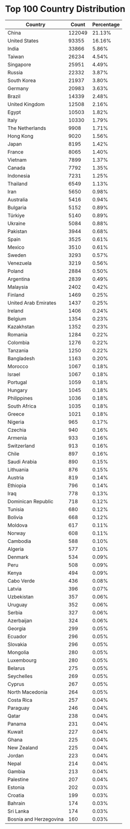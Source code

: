 # Top 100 Country Distribution
| Country | Count | Percentage |
|----|----|----|
| China | 122049 | 21.13% |
| United States | 93355 | 16.16% |
| India | 33866 | 5.86% |
| Taiwan | 26234 | 4.54% |
| Singapore | 25951 | 4.49% |
| Russia | 22332 | 3.87% |
| South Korea | 21937 | 3.80% |
| Germany | 20983 | 3.63% |
| Brazil | 14339 | 2.48% |
| United Kingdom | 12508 | 2.16% |
| Egypt | 10503 | 1.82% |
| Italy | 10330 | 1.79% |
| The Netherlands | 9908 | 1.71% |
| Hong Kong | 9020 | 1.56% |
| Japan | 8195 | 1.42% |
| France | 8065 | 1.40% |
| Vietnam | 7899 | 1.37% |
| Canada | 7792 | 1.35% |
| Indonesia | 7231 | 1.25% |
| Thailand | 6549 | 1.13% |
| Iran | 5650 | 0.98% |
| Australia | 5416 | 0.94% |
| Bulgaria | 5152 | 0.89% |
| Türkiye | 5140 | 0.89% |
| Ukraine | 5084 | 0.88% |
| Pakistan | 3944 | 0.68% |
| Spain | 3525 | 0.61% |
| Mexico | 3510 | 0.61% |
| Sweden | 3293 | 0.57% |
| Venezuela | 3219 | 0.56% |
| Poland | 2884 | 0.50% |
| Argentina | 2839 | 0.49% |
| Malaysia | 2402 | 0.42% |
| Finland | 1469 | 0.25% |
| United Arab Emirates | 1437 | 0.25% |
| Ireland | 1406 | 0.24% |
| Belgium | 1354 | 0.23% |
| Kazakhstan | 1352 | 0.23% |
| Romania | 1284 | 0.22% |
| Colombia | 1276 | 0.22% |
| Tanzania | 1250 | 0.22% |
| Bangladesh | 1163 | 0.20% |
| Morocco | 1067 | 0.18% |
| Israel | 1067 | 0.18% |
| Portugal | 1059 | 0.18% |
| Hungary | 1045 | 0.18% |
| Philippines | 1036 | 0.18% |
| South Africa | 1035 | 0.18% |
| Greece | 1021 | 0.18% |
| Nigeria | 965 | 0.17% |
| Czechia | 940 | 0.16% |
| Armenia | 933 | 0.16% |
| Switzerland | 913 | 0.16% |
| Chile | 897 | 0.16% |
| Saudi Arabia | 890 | 0.15% |
| Lithuania | 876 | 0.15% |
| Austria | 819 | 0.14% |
| Ethiopia | 796 | 0.14% |
| Iraq | 778 | 0.13% |
| Dominican Republic | 718 | 0.12% |
| Tunisia | 680 | 0.12% |
| Bolivia | 668 | 0.12% |
| Moldova | 617 | 0.11% |
| Norway | 608 | 0.11% |
| Cambodia | 588 | 0.10% |
| Algeria | 577 | 0.10% |
| Denmark | 534 | 0.09% |
| Peru | 508 | 0.09% |
| Kenya | 494 | 0.09% |
| Cabo Verde | 436 | 0.08% |
| Latvia | 396 | 0.07% |
| Uzbekistan | 357 | 0.06% |
| Uruguay | 352 | 0.06% |
| Serbia | 327 | 0.06% |
| Azerbaijan | 324 | 0.06% |
| Georgia | 299 | 0.05% |
| Ecuador | 296 | 0.05% |
| Slovakia | 296 | 0.05% |
| Mongolia | 280 | 0.05% |
| Luxembourg | 280 | 0.05% |
| Belarus | 275 | 0.05% |
| Seychelles | 269 | 0.05% |
| Cyprus | 267 | 0.05% |
| North Macedonia | 264 | 0.05% |
| Costa Rica | 257 | 0.04% |
| Paraguay | 246 | 0.04% |
| Qatar | 238 | 0.04% |
| Panama | 231 | 0.04% |
| Kuwait | 227 | 0.04% |
| Ghana | 225 | 0.04% |
| New Zealand | 225 | 0.04% |
| Jordan | 223 | 0.04% |
| Nepal | 214 | 0.04% |
| Gambia | 213 | 0.04% |
| Palestine | 207 | 0.04% |
| Estonia | 202 | 0.03% |
| Croatia | 199 | 0.03% |
| Bahrain | 174 | 0.03% |
| Sri Lanka | 174 | 0.03% |
| Bosnia and Herzegovina | 160 | 0.03% |
